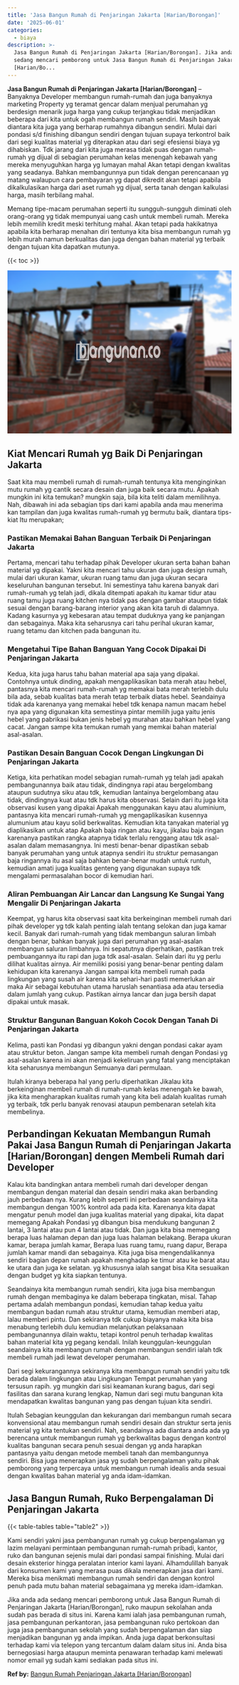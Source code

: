 ```yaml
---
title: 'Jasa Bangun Rumah di Penjaringan Jakarta [Harian/Borongan]'
date: '2025-06-01'
categories:
  - biaya
description: >-
  Jasa Bangun Rumah di Penjaringan Jakarta [Harian/Borongan]. Jika anda ada
  sedang mencari pemborong untuk Jasa Bangun Rumah di Penjaringan Jakarta
  [Harian/Bo...
---
```


**Jasa Bangun Rumah di Penjaringan Jakarta \[Harian/Borongan\]** – Banyaknya Developer membangun rumah-rumah dan juga banyaknya marketing Property yg teramat gencar dalam menjual perumahan yg berdesign menarik juga harga yang cukup terjangkau tidak menjadikan beberapa dari kita untuk ogah membangun rumah sendiri. Masih banyak diantara kita juga yang berharap rumahnya dibangun sendiri. Mulai dari pondasi s/d finishing dibangun sendiri dengan tujuan supaya terkontrol baik dari segi kualitas material yg diterapkan atau dari segi efesiensi biaya yg dihabiskan. Tdk jarang dari kita juga merasa tidak puas dengan rumah-rumah yg dijual di sebagian perumahan kelas menengah kebawah yang mereka menyuguhkan harga yg lumayan mahal Akan tetapi dengan kwalitas yang seadanya. Bahkan membangunnya pun tidak dengan perencanaan yg matang walaupun cara pembayaran yg dapat dikredit akan tetapi apabila dikalkulasikan harga dari aset rumah yg dijual, serta tanah dengan kalkulasi harga, masih terbilang mahal.

Memang tipe-macam perumahan seperti itu sungguh-sungguh diminati oleh orang-orang yg tidak mempunyai uang cash untuk membeli rumah. Mereka lebih memilih kredit meski terhitung mahal. Akan tetapi pada hakikatnya apabila kita berharap menahan diri tentunya kita bisa membangun rumah yg lebih murah namun berkualitas dan juga dengan bahan material yg terbaik dengan tujuan kita dapatkan mutunya.

{{< toc >}}

![Jasa Bangun Rumah di Penjaringan Jakarta [Harian/Borongan]](/images/borong-bangunan-37.png)

## Kiat Mencari Rumah yg Baik Di Penjaringan Jakarta

Saat kita mau membeli rumah di rumah-rumah tentunya kita menginginkan mutu rumah yg cantik secara desain dan juga baik secara mutu. Apakah mungkin ini kita temukan? mungkin saja, bila kita teliti dalam memilihnya. Nah, dibawah ini ada sebagian tips dari kami apabila anda mau menerima kan tampilan dan juga kwalitas rumah-rumah yg bermutu baik, diantara tips-kiat Itu merupakan;

### Pastikan Memakai Bahan Banguan Terbaik Di Penjaringan Jakarta

Pertama, mencari tahu terhadap pihak Developer ukuran serta bahan bahan material yg dipakai. Yakni kita mencari tahu ukuran dan juga design rumah, mulai dari ukuran kamar, ukuran ruang tamu dan juga ukuran secara keseluruhan bangunan tersebut. Ini semestinya tahu karena banyak dari rumah-rumah yg telah jadi, dikala ditempati apakah itu kamar tidur atau ruang tamu juga ruang kitchen nya tidak pas dengan gambar ataupun tidak sesuai dengan barang-barang interior yang akan kita taruh di dalamnya. Kadang kasurnya yg kebesaran atau tempat duduknya yang ke panjangan dan sebagainya. Maka kita seharusnya cari tahu perihal ukuran kamar, ruang tetamu dan kitchen pada bangunan itu.

### Mengetahui Tipe Bahan Banguan Yang Cocok Dipakai Di Penjaringan Jakarta

Kedua, kita juga harus tahu bahan material apa saja yang dipakai. Contohnya untuk dinding, apakah mengaplikasikan bata merah atau hebel, pantasnya kita mencari rumah-rumah yg memakai bata merah terlebih dulu bila ada, sebab kualitas bata merah tetap terbaik diatas hebel. Seandainya tidak ada karenanya yang memakai hebel tdk kenapa namun macam hebel nya apa yang digunakan kita semestinya pintar memilih juga yaitu jenis hebel yang pabrikasi bukan jenis hebel yg murahan atau bahkan hebel yang cacat. Jangan sampe kita temukan rumah yang memkai bahan material asal-asalan.

### Pastikan Desain Banguan Cocok Dengan Lingkungan Di Penjaringan Jakarta

Ketiga, kita perhatikan model sebagian rumah-rumah yg telah jadi apakah pembangunannya baik atau tidak, dindingnya rapi atau bergelombang ataupun sudutnya siku atau tdk, kemudian lantainya bergelombang atau tidak, dindingnya kuat atau tdk harus kita observasi. Selain dari itu juga kita observasi kusen yang dipakai Apakah menggunakan kayu atau aluminium, pantasnya kita mencari rumah-rumah yg mengaplikasikan kusennya alumunium atau kayu solid berkwalitas. Kemudian kita tanyakan material yg diaplikasikan untuk atap Apakah baja ringan atau kayu, jikalau baja ringan karenanya pastikan rangka atapnya tidak terlalu renggang atau tdk asal-asalan dalam memasangnya. Ini mesti benar-benar dipastikan sebab banyak perumahan yang untuk atapnya sendiri itu struktur pemasangan baja ringannya itu asal saja bahkan benar-benar mudah untuk runtuh, kemudian amati juga kualitas genteng yang digunakan supaya tdk mengalami permasalahan bocor di kemudian hari.

### Aliran Pembuangan Air Lancar dan Langsung Ke Sungai Yang Mengalir Di Penjaringan Jakarta

Keempat, yg harus kita observasi saat kita berkeinginan membeli rumah dari pihak developer yg tdk kalah penting ialah tentang selokan dan juga kamar kecil. Banyak dari rumah-rumah yang tidak membangun saluran limbah dengan benar, bahkan banyak juga dari perumahan yg asal-asalan membangun saluran limbahnya. Ini sepatutnya diperhatikan, pastikan trek pembuangannya itu rapi dan juga tdk asal-asalan. Selain dari itu yg perlu dilihat kualitas airnya. Air memiliki posisi yang benar-benar penting dalam kehidupan kita karenanya Jangan sampai kita membeli rumah pada lingkungan yang susah air karena kita sehari-hari pasti memerlukan air maka Air sebagai kebutuhan utama haruslah senantiasa ada atau tersedia dalam jumlah yang cukup. Pastikan airnya lancar dan juga bersih dapat dipakai untuk masak.

### Struktur Bangunan Banguan Kokoh Cocok Dengan Tanah Di Penjaringan Jakarta

Kelima, pasti kan Pondasi yg dibangun yakni dengan pondasi cakar ayam atau struktur beton. Jangan sampe kita membeli rumah dengan Pondasi yg asal-asalan karena ini akan menjadi kekeliruan yang fatal yang menciptakan kita seharusnya membangun Semuanya dari permulaan.

Itulah kiranya beberapa hal yang perlu diperhatikan Jikalau kita berkeinginan membeli rumah di rumah-rumah kelas menengah ke bawah, jika kita mengharapkan kualitas rumah yang kita beli adalah kualitas rumah yg terbaik, tdk perlu banyak renovasi ataupun pembenaran setelah kita membelinya.

## Perbandingan Kekuatan Membangun Rumah Pakai Jasa Bangun Rumah di Penjaringan Jakarta \[Harian/Borongan\] dengen Membeli Rumah dari Developer

Kalau kita bandingkan antara membeli rumah dari developer dengan membangun dengan material dan desain sendiri maka akan berbanding jauh perbedaan nya. Kurang lebih seperti ini perbedaan seandainya kita membangun dengan 100% kontrol ada pada kita. Karenanya kita dapat mengatur penuh model dan juga kualitas material yang dipakai, kita dapat memegang Apakah Pondasi yg dibangun bisa mendukung bangunan 2 lantai, 3 lantai atau pun 4 lantai atau tidak. Dan juga kita bisa memegang berapa luas halaman depan dan juga luas halaman belakang. Berapa ukuran kamar, berapa jumlah kamar, Berapa luas ruang tamu, ruang dapur, Berapa jumlah kamar mandi dan sebagainya. Kita juga bisa mengendalikannya sendiri bagian depan rumah apakah menghadap ke timur atau ke barat atau ke utara dan juga ke selatan. yg khususnya ialah sangat bisa Kita sesuaikan dengan budget yg kita siapkan tentunya.

Seandainya kita membangun rumah sendiri, kita juga bisa membangun rumah dengan membaginya ke dalam beberapa tingkatan, misal. Tahap pertama adalah membangun pondasi, kemudian tahap kedua yaitu membangun badan rumah atau struktur utama, kemudian memberi atap, lalau memberi pintu. Dan sekiranya tdk cukup biayanya maka kita bisa menabung terlebih dulu kemudian melanjutkan pelaksanaan pembangunannya dilain waktu, tetapi kontrol penuh terhadap kwalitas bahan material kita yg pegang kendali. Inilah keunggulan-keunggulan seandainya kita membangun rumah dengan membangun sendiri ialah tdk membeli rumah jadi lewat developer perumahan.

Dari segi kekurangannya sekiranya kita membangun rumah sendiri yaitu tdk berada dalam lingkungan atau Lingkungan Tempat perumahan yang tersusun rapih. yg mungkin dari sisi keamanan kurang bagus, dari segi fasilitas dan sarana kurang lengkap, Namun dari segi mutu bangunan kita mendapatkan kwalitas bangunan yang pas dengan tujuan kita sendiri.

Itulah Sebagian keunggulan dan kekurangan dari membangun rumah secara konvensional atau membangun rumah sendiri desain dan struktur serta jenis material yg kita tentukan sendiri. Nah, seandainya ada diantara anda ada yg berencana untuk membangun rumah yg berkwalitas bagus dengan kontrol kualitas bangunan secara penuh sesuai dengan yg anda harapkan pantasnya yaitu dengan metode membeli tanah dan membangunnya sendiri. Bisa juga menerapkan jasa yg sudah berpengalaman yaitu pihak pemborong yang terpercaya untuk membangun rumah idealis anda sesuai dengan kwalitas bahan material yg anda idam-idamkan.

## Jasa Bangun Rumah, Ruko Berpengalaman Di Penjaringan Jakarta

{{< table-tables table="table2" >}}

Kami sendiri yakni jasa pembangunan rumah yg cukup berpengalaman yg lazim melayani permintaan pembangunan rumah-rumah pribadi, kantor, ruko dan bangunan sejenis mulai dari pondasi sampai finishing. Mulai dari desain eksterior hingga peralatan interior kami layani. Alhamdulillah banyak dari konsumen kami yang merasa puas dikala menerapkan jasa dari kami. Mereka bisa menikmati membangun rumah sendiri dan dengan kontrol penuh pada mutu bahan material sebagaimana yg mereka idam-idamkan.

Jika anda ada sedang mencari pemborong untuk Jasa Bangun Rumah di Penjaringan Jakarta \[Harian/Borongan\], ruko maupun sekolahan anda sudah pas berada di situs ini. Karena kami ialah jasa pembangunan rumah, jasa pembangunan perkantoran, jasa pembangunan ruko pertokoan dan juga jasa pembangunan sekolah yang sudah berpengalaman dan siap menjadikan bangunan yg anda impikan. Anda juga dapat berkonsultasi terhadap kami via telepon yang tercantum dalam dalam situs ini. Anda bisa bernegosiasi harga ataupun meminta penawaran terhadap kami melewati nomor email yg sudah kami sediakan pada situs ini.

**Ref by:** [Bangun Rumah Penjaringan Jakarta [Harian/Borongan]](https://id.wikipedia.org/wiki/Bangun)
